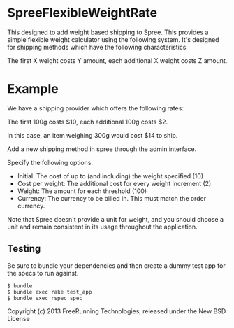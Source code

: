 SpreeFlexibleWeightRate
=======================

This designed to add weight based shipping to Spree.  This provides a simple flexible weight
calculator using the following system.  It's designed for shipping methods which have the
following characteristics

The first X weight costs Y amount, each additional X weight costs Z amount.


Example
=======

We have a shipping provider which offers the following rates:

The first 100g costs $10, each additional 100g costs $2.

In this case, an item weighing 300g would cost $14 to ship.



Add a new shipping method in spree through the admin interface.

Specify the following options:

* Initial: The cost of up to (and including) the weight specified (10)
* Cost per weight: The additional cost for every weight increment (2)
* Weight: The amount for each threshold (100)
* Currency: The currency to be billed in.  This must match the order currency.

Note that Spree doesn't provide a unit for weight, and you should choose a unit and
remain consistent in its usage throughout the application.

Testing
-------

Be sure to bundle your dependencies and then create a dummy test app for the specs to run against.

    $ bundle
    $ bundle exec rake test_app
    $ bundle exec rspec spec

Copyright (c) 2013 FreeRunning Technologies, released under the New BSD License
